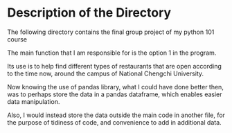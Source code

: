 # Description of the Directory

The following directory contains the final group project of my python 101 course

The main function that I am responsible for is the option 1 in the program.

Its use is to help find different types of restaurants that are open according to the time now,
around the campus of National Chengchi University.

Now knowing the use of pandas library,
what I could have done better then, was to perhaps store the data in a pandas dataframe,
which enables easier data manipulation.

Also, I would instead store the data outside the main code in another file, 
for the purpose of tidiness of code, and convenience to add in additional data.
